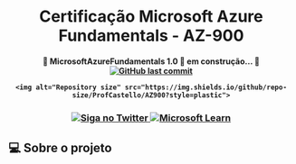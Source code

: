 <h1 align="center"> Certificação Microsoft Azure Fundamentals - AZ-900 </h1>

<h4 align="center"> 
	🚧 MicrosoftAzureFundamentals 1.0 🚀 em construção... 🚧 
	<a href="https://github.com/ProfCastello/AZ900/commits/main">
    	<img alt="GitHub last commit" src="https://img.shields.io/github/last-commit/ProfCastello/AZ900?style=plastic">
  	</a>

  	<img alt="Repository size" src="https://img.shields.io/github/repo-size/ProfCastello/AZ900?style=plastic">
</h4>


<h3 align="center">

<a href="https://msftstudentcert.cloudreadyskills.com">
    <img alt="Siga no Twitter" src="https://img.shields.io/badge/Cloud%20Ready%20Skills-Link-brightgreen?style=plastic">
  </a>

<a href="https://learn.microsoft.com/pt-br/certifications/exams/az-900/"> 
	<img alt="Microsoft Learn" src="https://img.shields.io/badge/Microsoft%20Learn-Link-brightgreen?style=plastic">
</a>

</h3>

## 💻 Sobre o projeto
